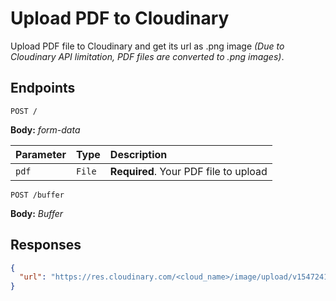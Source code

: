 # Upload PDF to Cloudinary

Upload PDF file to Cloudinary and get its url as .png image _(Due to Cloudinary API limitation, PDF files are converted to .png images)_.

## Endpoints

```http
POST /
```

**Body:** _form-data_

| Parameter | Type   | Description                           |
| :-------- | :----- | :------------------------------------ |
| `pdf`     | `File` | **Required**. Your PDF file to upload |

```http
POST /buffer
```

**Body:** _Buffer_

## Responses

```json
{
  "url": "https://res.cloudinary.com/<cloud_name>/image/upload/v1547241234/<public_id>.png"
}
```
